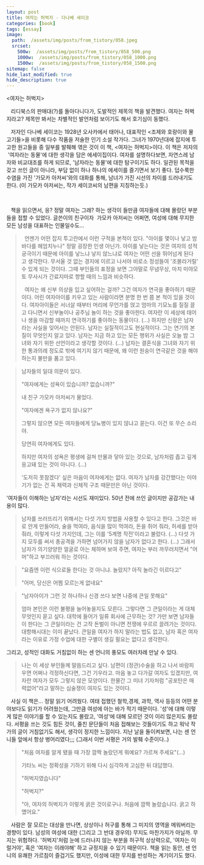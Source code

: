 ```yaml
---
layout: post
title: 여자는 허벅지 - 다나베 세이코
categories: [book]
tags: [essay]
image:
  path:  /assets/img/posts/from_tistory/058.jpeg
  srcset:
    500w:  /assets/img/posts/from_tistory/058_500.png
    1000w:  /assets/img/posts/from_tistory/058_1000.png
    1500w:  /assets/img/posts/from_tistory/058_1500.png
sitemap: false
hide_last_modified: true
hide_description: true
---
```


  



<여자는 허벅지\>

  


   리디북스의 판매대(?)를 돌아다니다가, 도발적인 제목의 책을 발견했다. 여자는 허벅지라고? 제목만 봐서는 차별적인 발언처럼 보이기도 해서 호기심이 동했다.

  


   저자인 다나베 세이코는 1928년 오사카에서 태어나, 대표작인 <조제와 호랑이와 물고기들\>을 비롯해 다수 작품을 저술한 인기 소설 작가다. 그녀가 1970년대에 잡지에 투고한 원고들을 중 일부를 발췌해 엮은 것이 이 책, <여자는 허벅지\>이다. 이 책은 저자의  '여자라는 동물'에 대한 생각을 담은 에세이집이다. 여자를 설명하다보면, 자연스레 남자와 비교대조를 하게 되므로, '남자라는 동물'에 대한 탐구이기도 하다. 일관된 목적을 갖고 쓰인 글이 아니라, 부담 없이 하나 하나의 에세이를 즐기면서 보기 좋다. 덥수룩한 수염을 가진 '가모카 아저씨'와의 대화를 통해, 남녀가 가진 시선의 차이를 드러내기도 한다. (이 가모카 아저씨는, 작가 세이코씨의 남편을 지칭하는듯.)

 

   책을 읽으면서, 응? 정말 여자는 그래? 하는 생각이 들만큼 여자들에 대해 몰랐던 부분들을 접할 수 있었다. 글쓴이의 친구이자  가모카 아저씨는 어쩌면, 여성에 대해 무지한 모든 남성을 대표하는 인물일수도... 

  


>  언젠가 어떤 잡지 투고란에서 이런 구적을 본적이 있다. "아이를 몇이나 낳고 밤바다를 헤엄치누나" 정말 굉장한 인생 아닌가. 아이를 낳는다는 것은 여자의 성적 궁극이기 때문에 아이를 낳느냐 낳지 않느냐로 여자는 어떤 선을 뛰어넘게 된다고 생각한다. 무서울 것 없는 경지에 이르고 나서야 비로소 정성들여 '조몰라거릴' 수 있게 되는 것이다. 그때 부인들의 표정을 보면 그야말로 무념무상, 마치 미야모토 무사시가 간료지마로 향할 때의 느낌과 비슷하다.
>
>  여자는 왜 신부 의상을 입고 싶어하는 걸까? 그건 여자가 연극을 좋아하기 때문이다. 어린 여자아이를 키우고 있는 사람이라면 분명 한 번 쯤 본 적이 있을 것이다. 여자아이들은 서너살 때부터 머리에 무언가를 얹고 엄마의 기모노를 질질 끌고 다니면서 신부놀이나 공주님 놀이 하는 것을 좋아한다. 여자란 이 세상에 태어나 생을 마감할 때까지 연극하기를 좋아하는 동물이다. (...) 하지만 신랑은 남자라는 사실을 잊어서는 안된다. 남자는 실질적이고도 현실적이다. 그는 연기의 본질이 무엇인지 알고 있다. 남자는 지금 하고 있는 모든 행위가 사실은 오늘 밤 그녀와 자기 위한 선언이라고 생각할 것이다. (...) 남자는 결혼식을 그녀와 자기 위한 통과의례 정도로 밖에 여기지 않기 때문에, 왜 이런 원숭이 연극같은 것을 해야하는지 불만을 품고 있다. 
>

> 남자들의 일대 의문이 있다. 
>
> "여자에게는 성욕이 있습니까? 없습니까?" 
>
> 내 친구 가모카 아저씨가 물었다. 
>
> "여자에겐 욕구가 없지 않나요?" 
>
> 그렇지 않으면 모든 여자들에게 당뇨병이 있지 않냐고 묻는다. 이건 또 무슨 소리야. 
>
> 당연히 여자에게도 있다. 
>
> 하지만 여자의 성욕은 평생에 걸쳐 만물과 닿아 있는 것으로, 남자처럼 좁고 깊게 응고돼 있는 것이 아니다. (...) 
> 
> '도저히 못참겠다' 싶은 마음이 여자에게는 없다. 여자가 남자를 강간했다는 이야기가 없는 건 꼭 체력과 신체적 구조 때문만은 아닌 것이다. 

  


  


'여자들이 이해하는 남자'라는 시선도 재미있다. 50년 전에 쓰인 글이지만 공감가는 내용이 많다.

  


> 남자를 쓰러뜨리기 위해서는 다섯 가지 방법을 사용할 수 있다고 한다. 그것은 바로 안게 만들어라, 술을 먹여라, 음식을 많이 먹여라, 돈을 쥐어 줘라, 허세를 받아 줘라, 이렇게 다섯 가지인데, 그는 이를 '5계명 작전'이라고 불렀다. (...) 다섯 가지 모두를 써서 총공격을 가하면 넘어가지 않을 남자가 없다고 한다. (...) 그래서 남자가 의기양양한 얼굴로 아는 체하며 보여 주면, 여자는 부러 까무러치면서 "어머"하고 부끄러워 하는 것이다. 

> "요즘엔 이런 식으로들 한다는 것 아니냐. 놀랐지? 아직 놀라긴 이르다고" 
>
> "어머, 당신은 어쩜 모르는게 없네요"

  


> "남자아이가 그런 것 하나하나 신경 쓰다 보면 나중에 큰일 못해요"
>
> 엄마 본인은 이런 불평을 늘어놓을지도 모른다. 그렇다면 그 큰일이라는 게 대체 무엇인지 묻고 싶다. 대학에 들어가 일류 회사에 근무하는 것? 가만 보면 남자들이 한다는 그 큰일이라는 건 고작 돈벌이 아니면 전쟁에 우르르 끌려가는 것이다. 대항해시대는 이미 끝났다. 큰일을 여자가 하지 말라는 법도 없고, 남자 혹은 여자라는 이유로 가정 수업에 대한 구별이 생길 필요는 없다고 생각한다. 

  


  


그리고, 성적인 대화도 거침없이 하는 센 언니의 풍모도 여러차례 만날 수 있다.

  


> 나는 이 세상 부인들께 말씀드리고 싶다. 남편이 (정관)수술을 하고 나서 바람피우면 어쩌나 걱정하신다면, 그건 기우라고. 마음 놓고 다가갈 여자도 있겠지만, 여자란 여자가 모두 그렇지 않은 모양이다. 한물간 그 미녀 기자처럼 "공포탄은 매력없어"라고 말하는 심술쟁이 여자도 있는 것이다.

  


   사실 이 책은... 정말 읽기 어려웠다. 여태 접했던 철학,경제, 과학, 역사 등등의 어떤 분야보다도 읽기가 어려웠는데, 그만큼 여성에 아는 바가 적기 때문이다. '성'에 대해 이렇게 많은 이야기를 할 수 있는지도 몰랐고, '여성'에 대해 모르던 것이 이리 많은지도 몰랐다. 서평을 쓰는 것도 힘든 것이, 줄친 문단들이 처음 접해보는 것들이기도 하고 워낙 작가의 글이 거침없기도 해서, 생각이 정지한 느낌이다. 지난 날을 돌이켜보면, 나는 센 언니들 앞에서 항상 벙어리였다;;; (그래서 이번 서평은 거의 발췌 수준이다..) 

  


> "처음 여자를 알게 됐을 때 가장 깜짝 놀랐던게 뭐예요? 가르쳐 주세요"(...)
>
> 기타노 씨는 정확성을 기하기 위해 다시 심각하게 고심한 뒤 대답했다.
>
> "허벅지였습니다"
>
> "허벅지?"
>
> "아, 여자의 허벅지가 이렇게 굵은 것이로구나. 처음에 깜짝 놀랐습니다. 굵고 하얬어요."

  


  


   사람은 잘 모르는 대상을 만나면, 상상이나 허구를 통해 그 미지의 영역을 메워버리는 경향이 있다. 남성의 여성에 대한 (그리고 그 반대 경우의) 무지도 마찬가지가 아닐까. 무지는 위험하다. '허벅지'처럼 눈에 드러나지 않는 부분을 허구적 상상력으로, '여자는 이럴거야', 혹은 '여자는 이래야해' 하고 규정지을 수 있기 때문이다. 책을 읽는 동안, 센 언니의 유쾌한 가르침이 즐겁기도 했지만, 이성에 대한 무지를 반성하는 계기이기도 했다.

